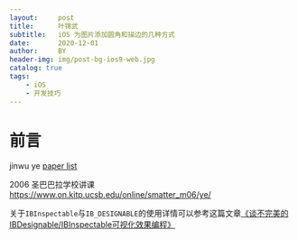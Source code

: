 ```yaml
---
layout:     post
title:      叶锦武
subtitle:   iOS 为图片添加圆角和描边的几种方式
date:       2020-12-01
author:     BY
header-img: img/post-bg-ios9-web.jpg
catalog: true
tags:
    - iOS
    - 开发技巧
---
```


# 前言

jinwu ye [paper list](https://www.researchgate.net/scientific-contributions/Jinwu-Ye-15343371)

2006 圣巴巴拉学校讲课  https://www.on.kitp.ucsb.edu/online/smatter_m06/ye/










关于`IBInspectable`与`IB_DESIGNABLE`的使用详情可以参考这篇文章[《谈不完美的IBDesignable/IBInspectable可视化效果编程》](http://www.jianshu.com/p/a90e44ba1f2b)
